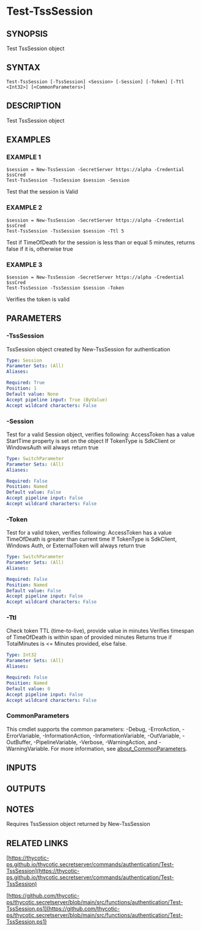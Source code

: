 # Test-TssSession

## SYNOPSIS
Test TssSession object

## SYNTAX

```
Test-TssSession [-TssSession] <Session> [-Session] [-Token] [-Ttl <Int32>] [<CommonParameters>]
```

## DESCRIPTION
Test TssSession object

## EXAMPLES

### EXAMPLE 1
```
$session = New-TssSession -SecretServer https://alpha -Credential $ssCred
Test-TssSession -TssSession $session -Session
```

Test that the session is Valid

### EXAMPLE 2
```
$session = New-TssSession -SecretServer https://alpha -Credential $ssCred
Test-TssSession -TssSession $session -Ttl 5
```

Test if TimeOfDeath for the session is less than or equal 5 minutes, returns false if it is, otherwise true

### EXAMPLE 3
```
$session = New-TssSession -SecretServer https://alpha -Credential $ssCred
Test-TssSession -TssSession $session -Token
```

Verifies the token is valid

## PARAMETERS

### -TssSession
TssSession object created by New-TssSession for authentication

```yaml
Type: Session
Parameter Sets: (All)
Aliases:

Required: True
Position: 1
Default value: None
Accept pipeline input: True (ByValue)
Accept wildcard characters: False
```

### -Session
Test for a valid Session object, verifies following:
   AccessToken has a value
   StartTime property is set on the object
   If TokenType is SdkClient or WindowsAuth will always return true

```yaml
Type: SwitchParameter
Parameter Sets: (All)
Aliases:

Required: False
Position: Named
Default value: False
Accept pipeline input: False
Accept wildcard characters: False
```

### -Token
Test for a valid token, verifies following:
   AccessToken has a value
   TimeOfDeath is greater than current time
   If TokenType is SdkClient, Windows Auth, or ExternalToken will always return true

```yaml
Type: SwitchParameter
Parameter Sets: (All)
Aliases:

Required: False
Position: Named
Default value: False
Accept pipeline input: False
Accept wildcard characters: False
```

### -Ttl
Check token TTL (time-to-live), provide value in minutes
   Verifies timespan of TimeOfDeath is within span of provided minutes
   Returns true if TotalMinutes is \<= Minutes provided, else false.

```yaml
Type: Int32
Parameter Sets: (All)
Aliases:

Required: False
Position: Named
Default value: 0
Accept pipeline input: False
Accept wildcard characters: False
```

### CommonParameters
This cmdlet supports the common parameters: -Debug, -ErrorAction, -ErrorVariable, -InformationAction, -InformationVariable, -OutVariable, -OutBuffer, -PipelineVariable, -Verbose, -WarningAction, and -WarningVariable. For more information, see [about_CommonParameters](http://go.microsoft.com/fwlink/?LinkID=113216).

## INPUTS

## OUTPUTS

## NOTES
Requires TssSession object returned by New-TssSession

## RELATED LINKS

[https://thycotic-ps.github.io/thycotic.secretserver/commands/authentication/Test-TssSession](https://thycotic-ps.github.io/thycotic.secretserver/commands/authentication/Test-TssSession)

[https://github.com/thycotic-ps/thycotic.secretserver/blob/main/src/functions/authentication/Test-TssSession.ps1](https://github.com/thycotic-ps/thycotic.secretserver/blob/main/src/functions/authentication/Test-TssSession.ps1)

